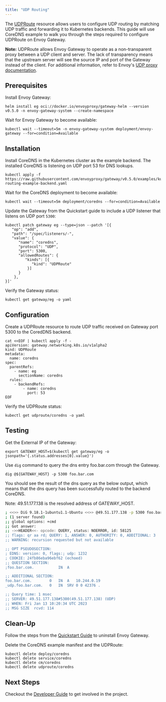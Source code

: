 ```yaml
---
title: "UDP Routing"
---
```


The [UDPRoute][] resource allows users to configure UDP routing by matching UDP traffic and forwarding it to Kubernetes
backends. This guide will use CoreDNS example to walk you through the steps required to configure UDPRoute on Envoy
Gateway.

__Note:__ UDPRoute allows Envoy Gateway to operate as a non-transparent proxy between a UDP client and server. The lack
of transparency means that the upstream server will see the source IP and port of the Gateway instead of the client.
For additional information, refer to Envoy's [UDP proxy documentation][].

## Prerequisites

Install Envoy Gateway:

```shell
helm install eg oci://docker.io/envoyproxy/gateway-helm --version v0.5.0 -n envoy-gateway-system --create-namespace
```

Wait for Envoy Gateway to become available:

```shell
kubectl wait --timeout=5m -n envoy-gateway-system deployment/envoy-gateway --for=condition=Available
```

## Installation

Install CoreDNS in the Kubernetes cluster as the example backend. The installed CoreDNS is listening on
 UDP port 53 for DNS lookups.

```shell
kubectl apply -f https://raw.githubusercontent.com/envoyproxy/gateway/v0.5.0/examples/kubernetes/udp-routing-example-backend.yaml
```

Wait for the CoreDNS deployment to become available:

```shell
kubectl wait --timeout=5m deployment/coredns --for=condition=Available
```

Update the Gateway from the Quickstart guide to include a UDP listener that listens on UDP port `5300`:

```shell
kubectl patch gateway eg --type=json --patch '[{
   "op": "add",
   "path": "/spec/listeners/-",
   "value": {
      "name": "coredns",
      "protocol": "UDP",
      "port": 5300,
      "allowedRoutes": {
         "kinds": [{
            "kind": "UDPRoute"
          }]
      }
    },
}]'
```

Verify the Gateway status:

```shell
kubectl get gateway/eg -o yaml
```

## Configuration

Create a UDPRoute resource to route UDP traffic received on Gateway port 5300 to the CoredDNS backend.

```shell
cat <<EOF | kubectl apply -f -
apiVersion: gateway.networking.k8s.io/v1alpha2
kind: UDPRoute
metadata:
  name: coredns
spec:
  parentRefs:
    - name: eg
      sectionName: coredns
  rules:
    - backendRefs:
        - name: coredns
          port: 53
EOF
```

Verify the UDPRoute status:

```shell
kubectl get udproute/coredns -o yaml
```

## Testing

Get the External IP of the Gateway:

```shell
export GATEWAY_HOST=$(kubectl get gateway/eg -o jsonpath='{.status.addresses[0].value}')
```

Use `dig` command to query the dns entry foo.bar.com through the Gateway.

```shell
dig @${GATEWAY_HOST} -p 5300 foo.bar.com
```

You should see the result of the dns query as the below output, which means that the dns query has been successfully
routed to the backend CoreDNS.

Note: 49.51.177.138 is the resolved address of GATEWAY_HOST.

```bash
; <<>> DiG 9.18.1-1ubuntu1.1-Ubuntu <<>> @49.51.177.138 -p 5300 foo.bar.com
; (1 server found)
;; global options: +cmd
;; Got answer:
;; ->>HEADER<<- opcode: QUERY, status: NOERROR, id: 58125
;; flags: qr aa rd; QUERY: 1, ANSWER: 0, AUTHORITY: 0, ADDITIONAL: 3
;; WARNING: recursion requested but not available

;; OPT PSEUDOSECTION:
; EDNS: version: 0, flags:; udp: 1232
; COOKIE: 24fb86eba96ebf62 (echoed)
;; QUESTION SECTION:
;foo.bar.com.			IN	A

;; ADDITIONAL SECTION:
foo.bar.com.		0	IN	A	10.244.0.19
_udp.foo.bar.com.	0	IN	SRV	0 0 42376 .

;; Query time: 1 msec
;; SERVER: 49.51.177.138#5300(49.51.177.138) (UDP)
;; WHEN: Fri Jan 13 10:20:34 UTC 2023
;; MSG SIZE  rcvd: 114
```

## Clean-Up

Follow the steps from the [Quickstart Guide](../quickstart) to uninstall Envoy Gateway.

Delete the CoreDNS example manifest and the UDPRoute:

```shell
kubectl delete deploy/coredns
kubectl delete service/coredns
kubectl delete cm/coredns
kubectl delete udproute/coredns
```

## Next Steps

Checkout the [Developer Guide](../../contributions/develop/) to get involved in the project.

[UDPRoute]: https://gateway-api.sigs.k8s.io/references/spec/#gateway.networking.k8s.io/v1alpha2.UDPRoute
[UDP proxy documentation]: https://www.envoyproxy.io/docs/envoy/v0.5.0/configuration/listeners/udp_filters/udp_proxy
